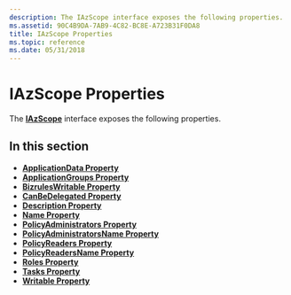 ```yaml
---
description: The IAzScope interface exposes the following properties.
ms.assetid: 90C4B9DA-7AB9-4C82-BC8E-A723B31F0DA8
title: IAzScope Properties
ms.topic: reference
ms.date: 05/31/2018
---
```


# IAzScope Properties

The [**IAzScope**](/windows/desktop/api/Azroles/nn-azroles-iazscope) interface exposes the following properties.

## In this section

-   [**ApplicationData Property**](/windows/desktop/api/Azroles/nf-azroles-iazscope-get_applicationdata)
-   [**ApplicationGroups Property**](/windows/desktop/api/Azroles/nf-azroles-iazscope-get_applicationgroups)
-   [**BizrulesWritable Property**](/windows/desktop/api/Azroles/nf-azroles-iazscope-get_bizruleswritable)
-   [**CanBeDelegated Property**](/windows/desktop/api/Azroles/nf-azroles-iazscope-get_canbedelegated)
-   [**Description Property**](/windows/desktop/api/Azroles/nf-azroles-iazscope-get_description)
-   [**Name Property**](/windows/desktop/api/Azroles/nf-azroles-iazscope-get_name)
-   [**PolicyAdministrators Property**](/windows/desktop/api/Azroles/nf-azroles-iazscope-get_policyadministrators)
-   [**PolicyAdministratorsName Property**](/windows/desktop/api/Azroles/nf-azroles-iazscope-get_policyadministratorsname)
-   [**PolicyReaders Property**](/windows/desktop/api/Azroles/nf-azroles-iazscope-get_policyreaders)
-   [**PolicyReadersName Property**](/windows/desktop/api/Azroles/nf-azroles-iazscope-get_policyreadersname)
-   [**Roles Property**](/windows/desktop/api/Azroles/nf-azroles-iazscope-get_roles)
-   [**Tasks Property**](/windows/desktop/api/Azroles/nf-azroles-iazscope-get_tasks)
-   [**Writable Property**](/windows/desktop/api/Azroles/nf-azroles-iazscope-get_writable)

 

 



